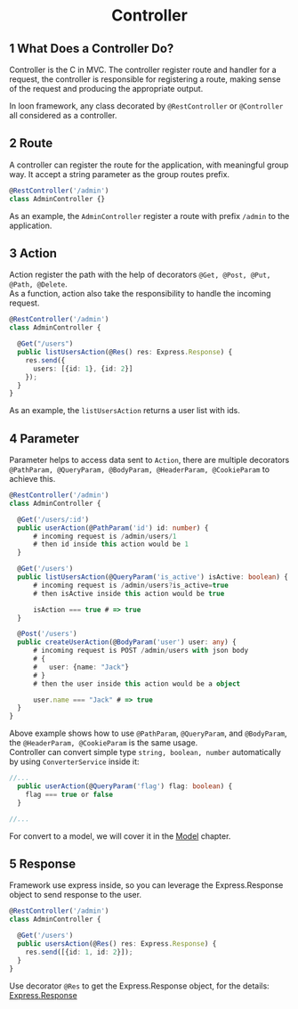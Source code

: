 <h1 align="center">Controller</h1>


## 1 What Does a Controller Do?

Controller is the C in MVC. The controller register route and handler for a request,
the controller is responsible for registering a route, making sense of the request and
producing the appropriate output.

In loon framework, any class decorated by `@RestController` or `@Controller` all considered as a controller.


## 2 Route

A controller can register the route for the application, with meaningful group way.
It accept a string parameter as the group routes prefix.

```typescript
@RestController('/admin')
class AdminController {}
```
As an example, the `AdminController` register a route with prefix `/admin` to the application.


## 3 Action

Action register the path with the help of decorators `@Get, @Post, @Put, @Path, @Delete`. <br>
As a function, action also take the responsibility to handle the incoming request.

```typescript
@RestController('/admin')
class AdminController {

  @Get("/users")
  public listUsersAction(@Res() res: Express.Response) {
    res.send({
      users: [{id: 1}, {id: 2}]
    });
  }
}
```
As an example, the `listUsersAction` returns a user list with ids.

## 4 Parameter

Parameter helps to access data sent to `Action`,
there are multiple decorators `@PathParam, @QueryParam, @BodyParam, @HeaderParam, @CookieParam` to achieve this.

```typescript
@RestController('/admin')
class AdminController {

  @Get('/users/:id')
  public userAction(@PathParam('id') id: number) {
      # incoming request is /admin/users/1
      # then id inside this action would be 1
  }

  @Get('/users')
  public listUsersAction(@QueryParam('is_active') isActive: boolean) {
      # incoming request is /admin/users?is_active=true
      # then isActive inside this action would be true

      isAction === true # => true
  }

  @Post('/users')
  public createUserAction(@BodyParam('user') user: any) {
      # incoming request is POST /admin/users with json body
      # {
      #   user: {name: "Jack"}
      # }
      # then the user inside this action would be a object

      user.name === "Jack" # => true
  }
}
```
Above example shows how to use `@PathParam`, `@QueryParam`, and `@BodyParam`,
the `@HeaderParam, @CookieParam` is the same usage. <br>
Controller can convert simple type `string, boolean, number` automatically by using `ConverterService` inside it:

```typescript
//...
  public userAction(@QueryParam('flag') flag: boolean) {
    flag === true or false
  }

//...

```

For convert to a model, we will cover it in the [Model](model.md) chapter.

## 5 Response
Framework use express inside, so you can leverage the Express.Response object to send response to the user.

```typescript
@RestController('/admin')
class AdminController {

  @Get('/users')
  public usersAction(@Res() res: Express.Response) {
    res.send([{id: 1, id: 2}]);
  }
}
```
Use decorator `@Res` to get the Express.Response object, for the details:
[Express.Response](https://expressjs.com/en/4x/api.html#res)





